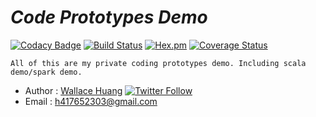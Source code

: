 # ___Code Prototypes Demo___

[![Codacy Badge](https://api.codacy.com/project/badge/Grade/a8f3b0414c2145aea3a10a50a9914a14)](https://www.codacy.com/app/h417652303/CodePrototypesDemo?utm_source=github.com&utm_medium=referral&utm_content=BiyuHuang/CodePrototypesDemo&utm_campaign=badger)
[![Build Status](https://travis-ci.org/BiyuHuang/CodePrototypesDemo.svg?branch=master)](https://travis-ci.org/BiyuHuang/)
[![Hex.pm](https://img.shields.io/hexpm/l/plug.svg)](https://github.com/BiyuHuang/CodePrototypesDemo/blob/master/LICENSE)
[![Coverage Status](https://coveralls.io/repos/github/BiyuHuang/CodePrototypesDemo/badge.svg?branch=master)](https://coveralls.io/github/BiyuHuang/CodePrototypesDemo?branch=master)

    All of this are my private coding prototypes demo. Including scala demo/spark demo.





* Author : [Wallace Huang](https://github.com/BiyuHuang) [![Twitter Follow](https://img.shields.io/twitter/follow/espadrine.svg?style=social&label=Follow)](https://twitter.com/h417652303)
* Email  : h417652303@gmail.com
